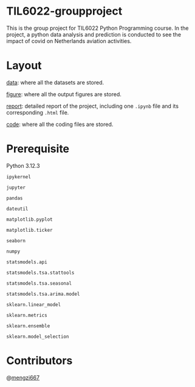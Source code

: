 # TIL6022-groupproject

This is the group project for TIL6022 Python Programming course. In the project, a python data analysis and prediction is conducted to see the impact of covid on Netherlands aviation activities. 

# Layout

[data](./project/data): where all the datasets are stored.

[figure](./project/figure): where all the output figures are stored.

[report](./project/report): detailed report of the project, including one `.ipynb` file and its corresponding `.html` file.

[code](./project/code): where all the coding files are stored.

# Prerequisite
Python 3.12.3

`ipykernel`

`jupyter`

`pandas`

`dateutil`

`matplotlib.pyplot`

`matplotlib.ticker`

`seaborn`

`numpy`

`statsmodels.api`

`statsmodels.tsa.stattools`

`statsmodels.tsa.seasonal`

`statsmodels.tsa.arima.model`

`sklearn.linear_model`

`sklearn.metrics`

`sklearn.ensemble`

`sklearn.model_selection`

# Contributors
@[mengzi667](https://github.com/mengzi667)
